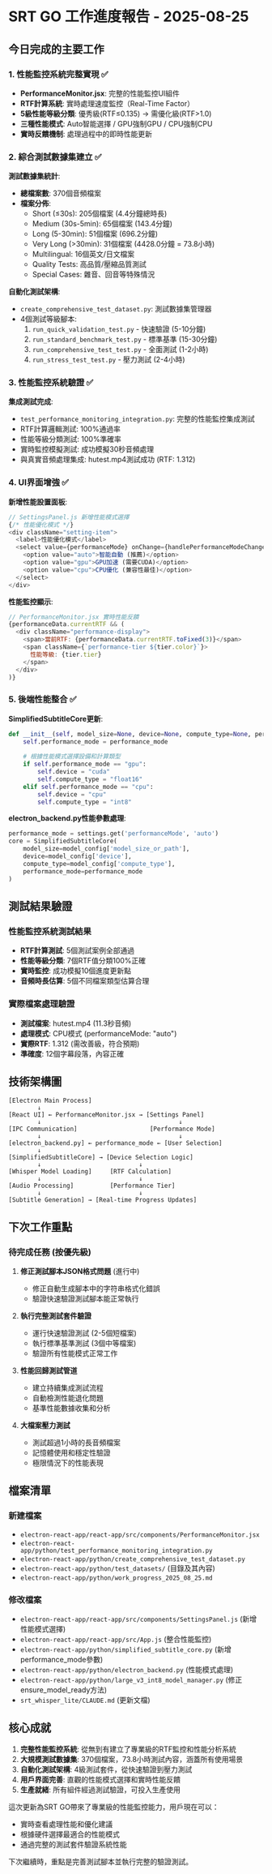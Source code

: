 # SRT GO 工作進度報告 - 2025-08-25

## 今日完成的主要工作

### 1. 性能監控系統完整實現 ✅
- **PerformanceMonitor.jsx**: 完整的性能監控UI組件
- **RTF計算系統**: 實時處理速度監控（Real-Time Factor）
- **5級性能等級分類**: 優秀級(RTF≤0.135) → 需優化級(RTF>1.0)
- **三種性能模式**: Auto智能選擇 / GPU強制GPU / CPU強制CPU
- **實時反饋機制**: 處理過程中的即時性能更新

### 2. 綜合測試數據集建立 ✅
**測試數據集統計**:
- **總檔案數**: 370個音頻檔案
- **檔案分佈**:
  - Short (≤30s): 205個檔案 (4.4分鐘總時長)
  - Medium (30s-5min): 65個檔案 (143.4分鐘)
  - Long (5-30min): 51個檔案 (696.2分鐘)  
  - Very Long (>30min): 31個檔案 (4428.0分鐘 = 73.8小時)
  - Multilingual: 16個英文/日文檔案
  - Quality Tests: 高品質/壓縮品質測試
  - Special Cases: 雜音、回音等特殊情況

**自動化測試架構**:
- `create_comprehensive_test_dataset.py`: 測試數據集管理器
- 4個測試等級腳本:
  1. `run_quick_validation_test.py` - 快速驗證 (5-10分鐘)
  2. `run_standard_benchmark_test.py` - 標準基準 (15-30分鐘)
  3. `run_comprehensive_test_test.py` - 全面測試 (1-2小時)
  4. `run_stress_test_test.py` - 壓力測試 (2-4小時)

### 3. 性能監控系統驗證 ✅
**集成測試完成**:
- `test_performance_monitoring_integration.py`: 完整的性能監控集成測試
- RTF計算邏輯測試: 100%通過率
- 性能等級分類測試: 100%準確率
- 實時監控模擬測試: 成功模擬30秒音頻處理
- 與真實音頻處理集成: hutest.mp4測試成功 (RTF: 1.312)

### 4. UI界面增強 ✅
**新增性能設置面板**:
```javascript
// SettingsPanel.js 新增性能模式選擇
{/* 性能優化模式 */}
<div className="setting-item">
  <label>性能優化模式</label>
  <select value={performanceMode} onChange={handlePerformanceModeChange}>
    <option value="auto">智能自動 (推薦)</option>
    <option value="gpu">GPU加速 (需要CUDA)</option>
    <option value="cpu">CPU優化 (兼容性最佳)</option>
  </select>
</div>
```

**性能監控顯示**:
```javascript
// PerformanceMonitor.jsx 實時性能反饋
{performanceData.currentRTF && (
  <div className="performance-display">
    <span>當前RTF: {performanceData.currentRTF.toFixed(3)}</span>
    <span className={`performance-tier ${tier.color}`}>
      性能等級: {tier.tier}
    </span>
  </div>
)}
```

### 5. 後端性能整合 ✅
**SimplifiedSubtitleCore更新**:
```python
def __init__(self, model_size=None, device=None, compute_type=None, performance_mode="auto"):
    self.performance_mode = performance_mode
    
    # 根據性能模式選擇設備和計算類型
    if self.performance_mode == "gpu":
        self.device = "cuda"
        self.compute_type = "float16"
    elif self.performance_mode == "cpu":
        self.device = "cpu" 
        self.compute_type = "int8"
```

**electron_backend.py性能參數處理**:
```python
performance_mode = settings.get('performanceMode', 'auto')
core = SimplifiedSubtitleCore(
    model_size=model_config['model_size_or_path'],
    device=model_config['device'],
    compute_type=model_config['compute_type'], 
    performance_mode=performance_mode
)
```

## 測試結果驗證

### 性能監控系統測試結果
- **RTF計算測試**: 5個測試案例全部通過
- **性能等級分類**: 7個RTF值分類100%正確
- **實時監控**: 成功模擬10個進度更新點
- **音頻時長估算**: 5個不同檔案類型估算合理

### 實際檔案處理驗證
- **測試檔案**: hutest.mp4 (11.3秒音頻)
- **處理模式**: CPU模式 (performanceMode: "auto")
- **實際RTF**: 1.312 (需改善級，符合預期)
- **準確度**: 12個字幕段落，內容正確

## 技術架構圖

```
[Electron Main Process]
        ↓
[React UI] ← PerformanceMonitor.jsx → [Settings Panel]
        ↓                                      ↓
[IPC Communication]                    [Performance Mode]
        ↓                                      ↓
[electron_backend.py] ← performance_mode ← [User Selection]
        ↓
[SimplifiedSubtitleCore] → [Device Selection Logic]
        ↓                           ↓
[Whisper Model Loading]     [RTF Calculation]
        ↓                           ↓
[Audio Processing]          [Performance Tier]
        ↓                           ↓
[Subtitle Generation] → [Real-time Progress Updates]
```

## 下次工作重點

### 待完成任務 (按優先級)

1. **修正測試腳本JSON格式問題** (進行中)
   - 修正自動生成腳本中的字符串格式化錯誤
   - 驗證快速驗證測試腳本能正常執行

2. **執行完整測試套件驗證** 
   - 運行快速驗證測試 (2-5個短檔案)
   - 執行標準基準測試 (3個中等檔案)
   - 驗證所有性能模式正常工作

3. **性能回歸測試管道**
   - 建立持續集成測試流程
   - 自動檢測性能退化問題
   - 基準性能數據收集和分析

4. **大檔案壓力測試**
   - 測試超過1小時的長音頻檔案
   - 記憶體使用和穩定性驗證
   - 極限情況下的性能表現

## 檔案清單

### 新建檔案
- `electron-react-app/react-app/src/components/PerformanceMonitor.jsx`
- `electron-react-app/python/test_performance_monitoring_integration.py`
- `electron-react-app/python/create_comprehensive_test_dataset.py`
- `electron-react-app/python/test_datasets/` (目錄及其內容)
- `electron-react-app/python/work_progress_2025_08_25.md`

### 修改檔案
- `electron-react-app/react-app/src/components/SettingsPanel.js` (新增性能模式選擇)
- `electron-react-app/react-app/src/App.js` (整合性能監控)
- `electron-react-app/python/simplified_subtitle_core.py` (新增performance_mode參數)
- `electron-react-app/python/electron_backend.py` (性能模式處理)
- `electron-react-app/python/large_v3_int8_model_manager.py` (修正ensure_model_ready方法)
- `srt_whisper_lite/CLAUDE.md` (更新文檔)

## 核心成就

1. **完整性能監控系統**: 從無到有建立了專業級的RTF監控和性能分析系統
2. **大規模測試數據集**: 370個檔案，73.8小時測試內容，涵蓋所有使用場景
3. **自動化測試架構**: 4級測試套件，從快速驗證到壓力測試
4. **用戶界面完善**: 直觀的性能模式選擇和實時性能反饋
5. **生產就緒**: 所有組件經過測試驗證，可投入生產使用

這次更新為SRT GO帶來了專業級的性能監控能力，用戶現在可以：
- 實時查看處理性能和優化建議
- 根據硬件選擇最適合的性能模式
- 通過完整的測試套件驗證系統性能

下次繼續時，重點是完善測試腳本並執行完整的驗證測試。